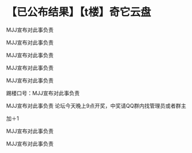 # 【已公布结果】【t楼】奇它云盘


MJJ宣布对此事负责

MJJ宣布对此事负责<img id="aimg_Y4346" onclick="zoom(this, this.src, 0, 0, 0)" class="zoom" src="https://cdn.jsdelivr.net/gh/hishis/forum-master/public/images/patch.gif" onmouseover="img_onmouseoverfunc(this)" onload="thumbImg(this)" border="0" alt="" />

MJJ宣布对此事负责

MJJ宣布对此事负责<br />


MJJ宣布对此事负责

踢楼口号：MJJ宣布对此事负责

MJJ宣布对此事负责 论坛今天晚上9点开奖，中奖请QQ群内找管理员或者群主

加＋1

MJJ宣布对此事负责

MJJ宣布对此事负责
